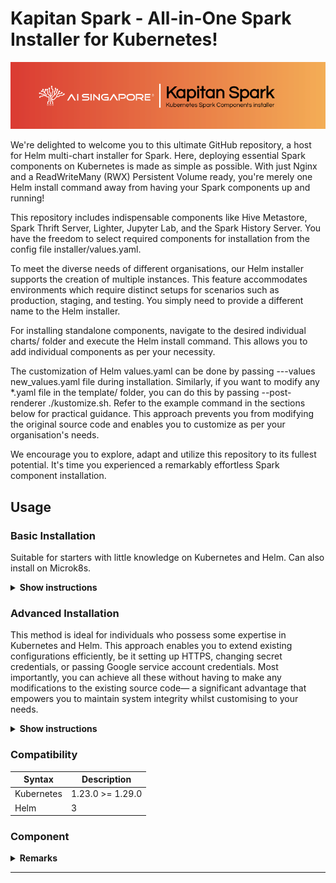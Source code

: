 # Kapitan Spark - All-in-One Spark Installer for Kubernetes!

<img src="img/logo.png">

We're delighted to welcome you to this ultimate GitHub repository, a host for Helm multi-chart installer for Spark. Here, deploying essential Spark components on Kubernetes is made as simple as possible. With just Nginx and a ReadWriteMany (RWX) Persistent Volume ready, you're merely one Helm install command away from having your Spark components up and running!

This repository includes indispensable components like Hive Metastore, Spark Thrift Server, Lighter, Jupyter Lab, and the Spark History Server. You have the freedom to select required components for installation from the config file installer/values.yaml.

To meet the diverse needs of different organisations, our Helm installer supports the creation of multiple instances. This feature accommodates environments which require distinct setups for scenarios such as production, staging, and testing. You simply need to provide a different name to the Helm installer.

For installing standalone components, navigate to the desired individual charts/ folder and execute the Helm install command. This allows you to add individual components as per your necessity.

The customization of Helm values.yaml can be done by passing ---values new_values.yaml file during installation. Similarly, if you want to modify any *.yaml file in the template/ folder, you can do this by passing --post-renderer ./kustomize.sh. Refer to the example command in the sections below for practical guidance. This approach prevents you from modifying the original source code and enables you to customize as per your organisation's needs.

We encourage you to explore, adapt and utilize this repository to its fullest potential. It's time you experienced a remarkably effortless Spark component installation.


## Usage

### Basic Installation
Suitable for starters with little knowledge on Kubernetes and Helm. Can also install on Microk8s.

<details><summary><b>Show instructions</b></summary>

1. If you are using Microk8s, below are the steps to install Nginx and PV with RWX support:

    ```sh
    microk8s enable hostpath-storage
    microk8s enable ingress
    ```

2. Choose which components you need by enabling/disabling them at `installer/values.yaml`.

3. Run the following install command, where `spark-bundle` is the name you prefer:

    ```sh
    helm install spark-bundle installer --namespace kapitanspark --create-namespace
    ```
4. Run the command `kubectl get ingress --namespace kapitanspark` to get IP address of KUBERNETES_NODE_IP. For default password, please refer to component section in this document. After that you can access 
    - Jupyter lab at http://KUBERNETES_NODE_IP/jupyterlab 
    - Spark History Server at http://KUBERNETES_NODE_IP/spark-history-server
    - Lighter UI http://KUBERNETES_NODE_IP/lighter 

</details>


### Advanced Installation
This method is ideal for individuals who possess some expertise in Kubernetes and Helm. This approach enables you to extend existing configurations efficiently, be it setting up HTTPS, changing secret credentials, or passing Google service account credentials. Most importantly, you can achieve all these without having to make any modifications to the existing source code— a significant advantage that empowers you to maintain system integrity whilst customising to your needs.

<details><summary><b>Show instructions</b></summary>

1. Pre-installation step for existing Kubernetes with Nginx and Persistence Volume having RWX storage class supported (Example NFS or Longhorn).

2. Customize your components by enabling or disabling them in installer/values.yaml.

3. Navigate to the directory `kcustomize/example/prod/`, and modify `google-secret.yaml` and `values.yaml` files.

4. Modify `jupyterlab/requirements.txt` according to your project before installation

5. Execute the install command stated below in the folder kcustomize/example/prod/, replacing `spark-bundle` with your preferred name. You can add `--dry-run=server` to test any error in helm files before installation:
    ```sh
    cd kcustomize/example/prod/
    helm install spark-bundle ../../../installer --namespace kapitanspark  --post-renderer ./kustomize.sh --values ./values.yaml --create-namespace
    ```

6. After successful installation, you should be able to access the Jupyter Lab, Spark History Server and Lighter UI based on your configuration of the Ingress section in `values.yaml`.


</details>

### Compatibility 
| Syntax      | Description |
| ----------- | ----------- |
| Kubernetes      | 1.23.0 >= 1.29.0       |
| Helm   | 3        |


### Component 
<details><summary><b>Remarks</b></summary>

- Hive metastore
    - `hive-metastore/Dockerfile` is available for rebuilding. Post rebuilding, modify `image.repository`, `image.tag` in `values.yaml`.
- Spark Thrift Server
    - Use `spark_docker_image/Dockerfile` for a rebuild. Later, adjust `image.repository`, `image.tag` in `values.yaml`.
    - Spark UI has been intentionally disabled at `spark-thrift-server/templates/service.yaml`.
    - Dependency: `hive-metastore` component.

- Jupyter Lab
    - Modify `jupyterlab/requirements.txt` according to your project before installation.
    - Default password: `spark ecosystem`

- Lighter 
    - Utilize `spark_docker_image/Dockerfile` for rebuilding. After rebuilding, modify `image.spark.repository`, `image.spark.tag` in `values.yaml`.
    - If Spark history uses Persistence Volume to save event log instead of Blob storage S3a, ensure to install it with `spark-history-server` component on the same Kubernetes namespace.
    - Dependencies: `hive-metastore` and `spark-history-server` components. The latter can be turned off in `values.yaml`.
    - Default user: `dataOps` password: `5Wmi95w4`

- Spark History Server
    - By default, Persitence volume is used to read event log, to change update the `dir` key in `values.yaml` and in the `lighter` component, update `spark.history.eventLog.dir` key.
    - If using Persistence volume instead of Blob storage S3a, ensure it is installed on the same namespace as other components.
    - Default user: `dataOps` password: `5Wmi95w4`
</details>



----
